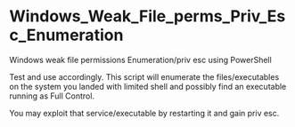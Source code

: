 # Windows_Weak_File_perms_Priv_Esc_Enumeration
Windows weak file permissions Enumeration/priv esc using PowerShell

Test and use accordingly. This script will enumerate the files/executables on the system you landed with limited shell and possibly find an executable running as Full Control.

You may exploit that service/executable by restarting it and gain priv esc.
